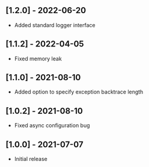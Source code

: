 ## [1.2.0] - 2022-06-20
- Added standard logger interface

## [1.1.2] - 2022-04-05
- Fixed memory leak

## [1.1.0] - 2021-08-10

- Added option to specify exception backtrace length

## [1.0.2] - 2021-08-10

- Fixed async configuration bug

## [1.0.0] - 2021-07-07

- Initial release
